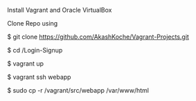Install Vagrant and Oracle VirtualBox

Clone Repo using
 
 $ git clone https://github.com/AkashKoche/Vagrant-Projects.git

  
 $ cd /Login-Signup

  
 $ vagrant up

 
 $ vagrant ssh webapp

 
 $ sudo cp -r /vagrant/src/webapp /var/www/html
